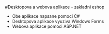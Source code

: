#Desktopova a webova aplikace - zakladni eshop

- Obe aplikace napsane pomoci C#
- Desktopova aplikace vyuziva Windows Forms
- Webova aplikace pomoci ASP.NET

